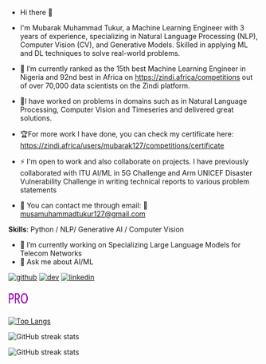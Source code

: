- Hi there 👋
- I'm Mubarak Muhammad Tukur, a Machine Learning Engineer with 3 years of experience, specializing in Natural Language Processing (NLP), Computer Vision (CV), and Generative Models. Skilled in applying ML and DL techniques to solve real-world problems.

- 🌱 I’m currently ranked as the 15th best Machine Learning Engineer in Nigeria and 92nd best in Africa on https://zindi.africa/competitions out of over 70,000 data scientists on the Zindi platform.

- 🔬I have worked on problems in domains such as in Natural Language Processing, Computer Vision and Timeseries and delivered great solutions.

- 🏆For more work I have done, you can check my certificate here: https://zindi.africa/users/mubarak127/competitions/certificate

- ⚡ I'm open to work and also collaborate on projects. I have previously collaborated with ITU AI/ML in 5G Challenge and Arm UNICEF Disaster Vulnerability Challenge in writing technical reports to various problem statements

- 🔬 You can contact me through email: 📧 musamuhammadtukur127@gmail.com



**Skills**: Python / NLP/ Generative AI / Computer Vision

- 🔭 I’m currently working on Specializing Large Language Models for Telecom Networks 
- 💬 Ask me about AI/ML 


[<img src='https://cdn.jsdelivr.net/npm/simple-icons@3.0.1/icons/github.svg' alt='github' height='40'>](https://github.com/https://github.com/mubrij)  [<img src='https://cdn.jsdelivr.net/npm/simple-icons@3.0.1/icons/hashnode.svg' alt='dev' height='40'>](https://muhd-mubarak.hashnode.dev/)  [<img src='https://cdn.jsdelivr.net/npm/simple-icons@3.0.1/icons/linkedin.svg' alt='linkedin' height='40'>](https://www.linkedin.com/in/www.linkedin.com/in/mubarak6211/)  

<a href='https://github.com/pricing'><img src='https://raw.githubusercontent.com/acervenky/animated-github-badges/master/assets/pro.gif' width='40' height='40'></a> 

[![Top Langs](https://github-readme-stats.vercel.app/api/top-langs/?username=https://github.com/mubrij)](https://github.com/anuraghazra/github-readme-stats)

![GitHub streak stats](https://streak-stats.demolab.com/?user=https://github.com/mubrij)  




![GitHub streak stats](https://streak-stats.demolab.com/?user=https://github.com/mubrij)  



